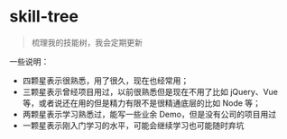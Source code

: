 # skill-tree
> 梳理我的技能树，我会定期更新

一些说明：
- 四颗星表示很熟悉，用了很久，现在也经常用；
- 三颗星表示曾经项目用过，以前很熟悉但是现在不用了比如 jQuery、Vue 等，或者说还在用的但是精力有限不是很精通底层的比如 Node 等；
- 两颗星表示学习熟悉过，能写一些业余 Demo，但是没有公司的项目用过
- 一颗星表示刚入门学习的水平，可能会继续学习也可能随时弃坑
